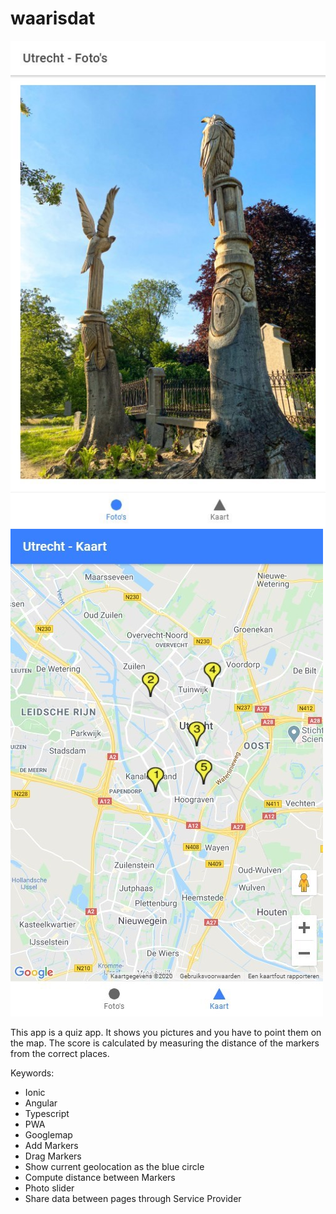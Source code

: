 # waarisdat
![alt text](2020-06-12_12h06_24.jpg?raw=true "Photos")
![alt text](2020-06-12_12h09_49.jpg?raw=true "Map")

This app is a quiz app.
It shows you pictures and you have to point them on the map.
The score is calculated by measuring the distance of the markers from the correct places.

Keywords:

- Ionic
- Angular
- Typescript
- PWA
- Googlemap
- Add Markers
- Drag Markers
- Show current geolocation as the blue circle 
- Compute distance between Markers
- Photo slider
- Share data between pages through Service Provider
